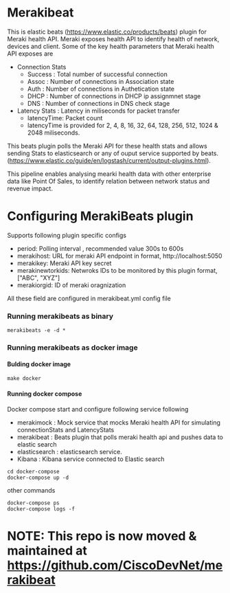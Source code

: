 # Merakibeat
This is elastic beats (https://www.elastic.co/products/beats) plugin for Meraki 
health API. 
Meraki exposes health API to identify health of network, devices and client. Some 
of the key health parameters that Meraki health API exposes are 
- Connection Stats 
	- Success : Total number of successful connection
	- Assoc   : Number of connections in Association state
	- Auth	  : Number of connections in Authetication state
	- DHCP 	  : Number of connections in DHCP ip assignmnet stage
	- DNS 	  : Number of connections in DNS check stage   
- Latency Stats : Latency in miliseconds for packet transfer
    - latencyTime: Packet count
	- latencyTime is provided for 2, 4, 8, 16, 32, 64, 128, 256, 512, 1024 & 2048 miliseconds.
	
This beats plugin polls the Meraki API for these health stats and allows sending Stats
to elasticsearch or any of ouput service supported by 
beats. (https://www.elastic.co/guide/en/logstash/current/output-plugins.html). 

This pipeline enables analysing mearki health data with other enterprise data like Point Of Sales, 
to identify relation between network status and revenue impact. 


# Configuring MerakiBeats plugin
Supports following plugin specific configs
-  period: Polling interval , recommended value 300s to 600s
-  merakihost: URL for meraki API endpoint in format, http://localhost:5050
-  merakikey: Meraki API key secret
-  merakinewtorkids: Netwroks IDs to be monitored by this plugin format, ["ABC", "XYZ"]
-  merakiorgid: ID of meraki oragnization
	 
All these field are configured in merakibeat.yml config file

### Running merakibeats as binary 
```
merakibeats -e -d *
```

### Running merakibeats as docker image
#### Bulding docker image 
```
make docker
```

#### Running docker compose 
Docker compose start and configure following service following
- merakimock : Mock service that mocks Meraki health API for simulating connectionStats and LatencyStats
- merakibeat : Beats plugin that polls meraki health api and pushes data to elastic search
- elasticsearch : elasticsearch service. 
- Kibana : Kibana service connected to Elastic search

```
cd docker-compose 
docker-compose up -d
```
other commands
```
docker-compose ps 
docker-compose logs -f
```
 
    
# NOTE: This repo is now moved & maintained at https://github.com/CiscoDevNet/merakibeat


